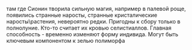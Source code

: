 там где Сионин творила сильную магия, например в палевой роще, появились странные наросты, странные кристалические наросты\растения, невероятно редки. Пригодны к сбору только в полнолуние. Кто-то считает их  кровью селистиаллов. Главная способность - временно изменяют форму индивида. Могут быть ключевым компонентом к зелью полиморфа